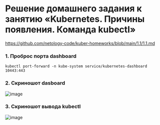 # Решение домашнего задания к занятию «Kubernetes. Причины появления. Команда kubectl»
https://github.com/netology-code/kuber-homeworks/blob/main/1.1/1.1.md
### 1. Проброс порта dashboard
```
kubectl port-forward -n kube-system service/kubernetes-dashboard 10443:443
```
### 2. Скриношот dasboard
![image](https://github.com/user-attachments/assets/96a6041e-76bb-4124-b4b1-c91eb40b6da6)
### 3. Скриношот вывода kubectl
![image](https://github.com/user-attachments/assets/c9357cc4-f5db-4a3f-ae72-6773f640838e)
